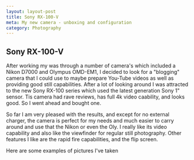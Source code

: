 ```yaml
---
layout: layout-post
title: Sony RX-100-V
meta: My new camera - unboxing and configuration
category: Photography
---
```


## Sony RX-100-V
  After working my was through a number of camera's which included a Nikon D7000 and Olympus OMD-EM1, I decided to look for a "blogging" camera that I could use to maybe prepare You-Tube videos as well as providing good still capabilities.  After a lot of looking around I was attracted to the new Sony RX-100 series which used the latest generation Sony 1" sensor.  Tis camera had rave reviews, has full 4k video caability, and looks good.  So I went ahead and bought one.

  So far I am very pleased with the results, and except for no external charger, the camera is perfect for my needs and much easier to carry around and use that the Nikon or even the Oly.  I really like its video capability and also like the viewfinder for regular still photography.  Other features I like are the rapid fire capabilities, and the flip screen.

  Here are some examples of pictures I've taken


